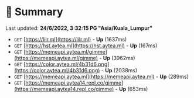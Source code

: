 # 📖 Summary
Last updated: **24/6/2022, 3:32:15 PG "Asia/Kuala_Lumpur"**

- `GET` [https://lilr.ml](https://lilr.ml) - **Up** (1637ms)
- `GET` [https://hst.aytea.ml](https://hst.aytea.ml) - **Up** (167ms)
- `GET` [https://memeapi.aytea.ml/gimme](https://memeapi.aytea.ml/gimme) - **Up** (3962ms)
- `GET` [https://color.aytea.ml/4b31d6.png](https://color.aytea.ml/4b31d6.png) - **Up** (2038ms)
- `GET` [https://memeapi.aytea.ml](https://memeapi.aytea.ml) - **Up** (289ms)
- `GET` [https://memeapi.aytea14.repl.co/gimme](https://memeapi.aytea14.repl.co/gimme) - **Up** (653ms)
